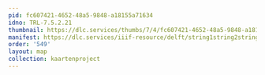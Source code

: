 ```yaml
---
pid: fc607421-4652-48a5-9848-a18155a71634
idno: TRL-7.5.2.21
thumbnail: https://dlc.services/thumbs/7/4/fc607421-4652-48a5-9848-a18155a71634/full/400,339/0/default.jpg
manifest: https://dlc.services/iiif-resource/delft/string1string2string3/kaartenproject-2007/TRL-7.5.2.21
order: '549'
layout: map
collection: kaartenproject
---
```

